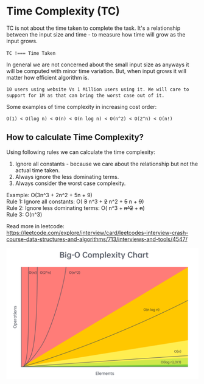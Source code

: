 # Time Complexity (TC)

TC is not about the time taken to complete the task.
It's a relationship between the input size and time - to measure how time will grow as the input grows.

`TC !=== Time Taken`

In general we are not concerned about the small input size as anyways it will be computed with minor time variation. But, when input grows it will matter how efficient algorithm is.

```
10 users using website Vs 1 Million users using it. We will care to support for 1M as that can bring the worst case out of it.
```

Some examples of time complexity in increasing cost order:

```
O(1) < O(log n) < O(n) < O(n log n) < O(n^2) < O(2^n) < O(n!)
```

## How to calculate Time Complexity?

Using following rules we can calculate the time complexity:

1. Ignore all constants - because we care about the relationship but not the actual time taken.
2. Always ignore the less dominating terms.
3. Always consider the worst case complexity.


Example: O(3n^3 + 2n^2 + 5n + 9)\
Rule 1: Ignore all constants: O( ~~3~~ n^3 + ~~2~~ n^2 + ~~5~~ n + ~~9~~)\
Rule 2: Ignore less dominating terms: O( n^3 + ~~n^2~~ + ~~n~~)\
Rule 3: O(n^3)

Read more in leetcode: https://leetcode.com/explore/interview/card/leetcodes-interview-crash-course-data-structures-and-algorithms/713/interviews-and-tools/4547/

![Big-O-Chart](image.png)
